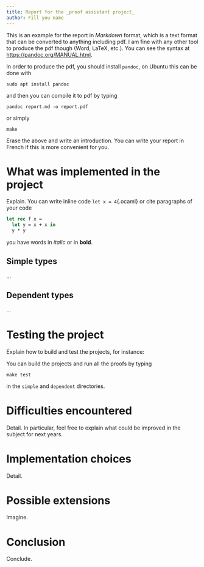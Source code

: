 ```yaml
---
title: Report for the _proof assistant project_
author: Fill you name
---
```


This is an example for the report in _Markdown_ format, which is a text format that can be converted to anything including pdf. I am fine with any other tool to produce the pdf though (Word, LaTeX, etc.). You can see the syntax at <https://pandoc.org/MANUAL.html>.

In order to produce the pdf, you should install `pandoc`, on Ubuntu this can be done with

```
sudo apt install pandoc
```

and then you can compile it to pdf by typing

```
pandoc report.md -o report.pdf
```

or simply

```
make
```

Erase the above and write an introduction. You can write your report in French if this is more convenient for you.

# What was implemented in the project

Explain. You can write inline code `let x = 4`{.ocaml} or cite paragraphs of your code

```ocaml
let rec f x =
  let y = x + x in
  y * y
```

you have words in _italic_ or in **bold**.

## Simple types

...

## Dependent types

...

# Testing the project

Explain how to build and test the projects, for instance:

You can build the projects and run all the proofs by typing

```make
make test
```

in the `simple` and `dependent` directories.

# Difficulties encountered

Detail. In particular, feel free to explain what could be improved in the subject for next years.

# Implementation choices

Detail.

# Possible extensions

Imagine.

# Conclusion

Conclude.
